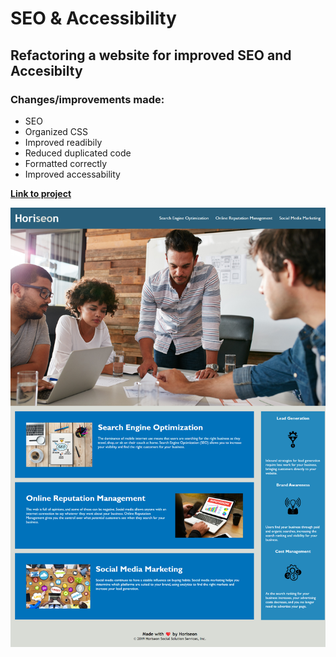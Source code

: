 # SEO & Accessibility
## Refactoring a website for improved SEO and Accesibilty

### Changes/improvements made:
- SEO
- Organized CSS
- Improved readibily
- Reduced duplicated code
- Formatted correctly
- Improved accessability

[**Link to project**](https://sebzg.github.io/module-1-challenge/)

![project demo](horiseon-demo.png)
